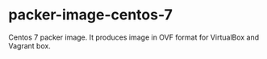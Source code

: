 # packer-image-centos-7
Centos 7 packer image. It produces image in OVF format for VirtualBox and Vagrant box.
